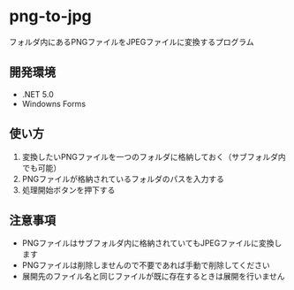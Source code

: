 # png-to-jpg

フォルダ内にあるPNGファイルをJPEGファイルに変換するプログラム

## 開発環境

- .NET 5.0
- Windowns Forms

## 使い方

1. 変換したいPNGファイルを一つのフォルダに格納しておく（サブフォルダ内でも可能）
2. PNGファイルが格納されているフォルダのパスを入力する
3. 処理開始ボタンを押下する

## 注意事項

- PNGファイルはサブフォルダ内に格納されていてもJPEGファイルに変換します
- PNGファイルは削除しませんので不要であれば手動で削除してください
- 展開先のファイル名と同じファイルが既に存在するときは展開を行いません
